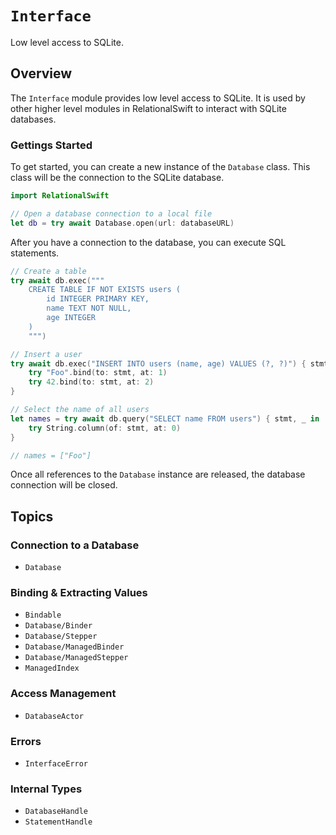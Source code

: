 # ``Interface``

Low level access to SQLite.

## Overview

The ``Interface`` module provides low level access to SQLite. It is used by other higher level modules in
RelationalSwift to interact with SQLite databases.

### Gettings Started

To get started, you can create a new instance of the ``Database`` class. This class will be the connection to the
SQLite database.

```swift
import RelationalSwift

// Open a database connection to a local file
let db = try await Database.open(url: databaseURL)
```

After you have a connection to the database, you can execute SQL statements.

```swift
// Create a table
try await db.exec("""
    CREATE TABLE IF NOT EXISTS users (
        id INTEGER PRIMARY KEY,
        name TEXT NOT NULL,
        age INTEGER
    )
    """)

// Insert a user
try await db.exec("INSERT INTO users (name, age) VALUES (?, ?)") { stmt in
    try "Foo".bind(to: stmt, at: 1)
    try 42.bind(to: stmt, at: 2)
}

// Select the name of all users
let names = try await db.query("SELECT name FROM users") { stmt, _ in
    try String.column(of: stmt, at: 0)
}

// names = ["Foo"]
```

Once all references to the ``Database`` instance are released, the database connection will be closed.

## Topics

### Connection to a Database

- ``Database``

### Binding & Extracting Values

- ``Bindable``
- ``Database/Binder``
- ``Database/Stepper``
- ``Database/ManagedBinder``
- ``Database/ManagedStepper``
- ``ManagedIndex``

### Access Management

- ``DatabaseActor``

### Errors

- ``InterfaceError``

### Internal Types

- ``DatabaseHandle``
- ``StatementHandle``
